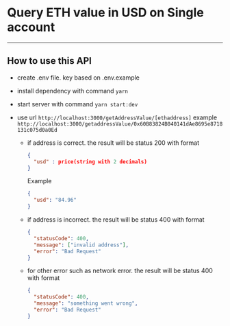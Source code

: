 # Query ETH value in USD on Single account

---

## How to use this API

- create .env file. key based on .env.example
- install dependency with command `yarn`
- start server with command `yarn start:dev`
- use url `http://localhost:3000/getAddressValue/[ethaddress]` example `http://localhost:3000/getaddressValue/0x60B83824B040141dAe8695e8718131c075d0a0Ed`

  - if address is correct. the result will be status 200 with format
    ```json
    {
      "usd" : price(string with 2 decimals)
    }
    ```
    Example
    ```json
    {
      "usd": "84.96"
    }
    ```
  - if address is incorrect. the result will be status 400 with format

    ```json
    {
      "statusCode": 400,
      "message": ["invalid address"],
      "error": "Bad Request"
    }
    ```

  - for other error such as network error. the result will be status 400 with format
    ```json
    {
      "statusCode": 400,
      "message": "something went wrong",
      "error": "Bad Request"
    }
    ```
